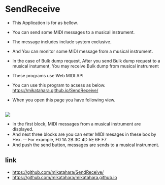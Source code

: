 # SendReceive
- This Application is for as bellow.
- You can send some MIDI messages to a musical instrument.
- The message includes include system exclusive.
- And You can monitor some MIDI message from a musical instrument.
- In the case of Bulk dump request, After you send Bulk dump request to a musical instument, You may receive Bulk dump from musical instrument

- These programs use Web MIDI API
- You can use this program to acsess as below. https://mikatahara.github.io/SendReceive/<br>
- When you open this page you have following view.<br>

<br>
<img src="sendreceive.png">
<br>

- In the first block, MIDI messages from a musical instrument are displayed.
- And next three blocks are you can enter MIDI mesages in these box by Hex.
-- For example, F0 1A 2B 3C 4D 5E 6F F7
- And push the send button, messages are sends to a musical instrument.

## link

* https://github.com/mikatahara/SendReceive/
* https://github.com/mikatahara/mikatahara.github.io


